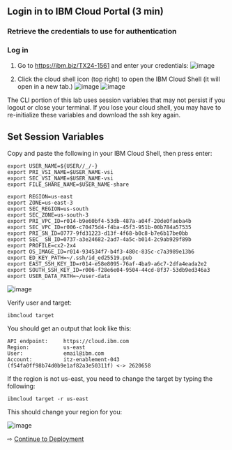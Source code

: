 ## Login in to IBM Cloud Portal (3 min)

### Retrieve the credentials to use for authentication

### Log in

1. Go to https://ibm.biz/TX24-1561 and enter your credentials:
![image](https://media.github.ibm.com/user/273685/files/4e514ef1-1227-4ef2-ab09-a5111d277687)



2. Click the cloud shell icon (top right) to open the IBM Cloud Shell (it will open in a new tab.)
![image](https://media.github.ibm.com/user/273685/files/b9a517b6-8f98-46a7-b3b1-ae14d132d776)
![image](https://media.github.ibm.com/user/273685/files/d88bc538-92a1-460c-8eeb-2416f6b8c3f9)


The CLI portion of this lab uses session variables that may not persist if you logout or close your terminal.  If you lose your cloud shell, you may have to re-initialize these variables and download the ssh key again. 


## Set Session Variables
Copy and paste the following in your IBM Cloud Shell, then press enter:


~~~
export USER_NAME=${USER//_/-}
export PRI_VSI_NAME=$USER_NAME-vsi
export SEC_VSI_NAME=$USER_NAME-vsi
export FILE_SHARE_NAME=$USER_NAME-share

export REGION=us-east
export ZONE=us-east-3
export SEC_REGION=us-south
export SEC_ZONE=us-south-3
export PRI_VPC_ID=r014-b9e60bf4-53db-487a-a04f-20de0faeba4b
export SEC_VPC_ID=r006-c70475d4-f4ba-45f3-951b-00b784a57535
export PRI_SN_ID=0777-9fd31223-d13f-4f68-b0c8-b7e6b17be0bb
export SEC__SN_ID=0737-a3e24682-2ad7-4a5c-b014-2c9ab929f89b
export PROFILE=cx2-2x4
export OS_IMAGE_ID=r014-934534f7-b4f3-480c-835c-c7a3989e13b6
export ED_KEY_PATH=~/.ssh/id_ed25519.pub
export EAST_SSH_KEY_ID=r014-e58e8095-76af-4ba9-a6c7-2dfa4eada2e2
export SOUTH_SSH_KEY_ID=r006-f28e6e04-9504-44cd-8f37-53db9ed346a3
export USER_DATA_PATH=~/user-data
~~~
![image](https://media.github.ibm.com/user/273685/files/baa658b3-1be8-4c26-a00f-db2ee4b24acf)


Verify user and target:

~~~
ibmcloud target
~~~

You should get an output that look like this:

~~~
API endpoint:     https://cloud.ibm.com
Region:           us-east
User:             email@ibm.com
Account:          itz-enablement-043 (f54fa0ff98b74d0b9e1af82a3e50311f) <-> 2620658
~~~

If the region is not us-east, you need to change the target by typing the following:

~~~
ibmcloud target -r us-east
~~~

This should change your region for you:

![image](https://media.github.ibm.com/user/273685/files/1271f2e3-f10c-4129-9e3e-b8f22615f224)


⇨ [Continue to Deployment](20-lets-deploy.md)
 
